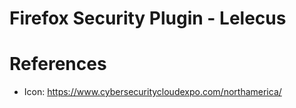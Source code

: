 # Firefox Security Plugin - Lelecus

# References

- Icon: https://www.cybersecuritycloudexpo.com/northamerica/
